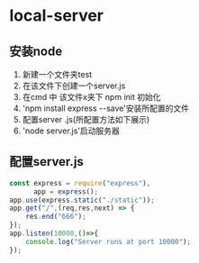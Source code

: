 # local-server
## 安装node

1. 新建一个文件夹test
2. 在该文件下创建一个server.js
3. 在cmd 中 该文件x夹下 npm init 初始化
4. 'npm install express --save'安装所配置的文件
5. 配置server .js(所配置方法如下展示)
6. 'node server.js'启动服务器

## 配置server.js
```javascript
const express = require("express"),
      app = express();
app.use(express.static("./static"));
app.get("/",(req,res,next) => {
	res.end("666");
});
app.listen(10000,()=>{
	console.log("Server runs at port 10000");
});
